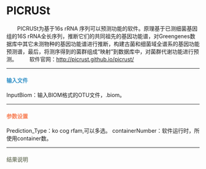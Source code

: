 # PICRUSt
　　PICRUSt为基于16s rRNA 序列可以预测功能的软件。原理基于已测细菌基因组的16S rRNA全长序列，推断它们的共同祖先的基因功能谱，对Greengenes数据库中其它未测物种的基因功能谱进行推断，构建古菌和细菌域全谱系的基因功能预测谱，最后，将测序得到的菌群组成“映射”到数据库中，对菌群代谢功能进行预测。
　　软件官网：http://picrust.github.io/picrust/
**** 
#### **<i class="fa fa-dot-circle-o" aria-hidden="true" style="color:#3090C7"></i><span style="color:#3090C7"> 输入文件**
InputBiom：输入BIOM格式的OTU文件，.biom。

****
#### **<i class="fa fa-cog" aria-hidden="true" style="color:#F88158"></i> <span style="color:#F88158">参数设置**
Prediction_Type：ko  cog  rfam,可以多选。
containerNumber：软件运行时，所使用container数。

****
#### **<i class="fa fa-file-text" aria-hidden="true" style="color:#848b79"></i><span style="color:#848b79"> 结果说明**